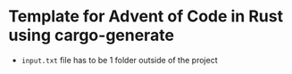 # Template for Advent of Code in Rust using cargo-generate

* `input.txt` file has to be 1 folder outside of the project
